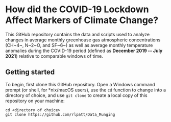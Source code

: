 # How did the COVID-19 Lockdown Affect Markers of Climate Change?

This GitHub repository contains the data and scripts used to analyze changes in average monthly greenhouse gas atmospheric concentrations (CH~4~, N~2~O, and SF~6~) as well as average monthly temperature anomalies during the COVID-19 period (defined as **December 2019 -- July 2021**) relative to comparable windows of time.

## Getting started

To begin, first clone this GitHub repository. Open a Windows command prompt (or shell, for *nix/macOS users), use the `cd` function to change into a directory of choice, and use `git clone` to create a local copy of this repository on your machine:

```
cd <directory of choice>
git clone https://github.com/rlpatt/Data_Munging
```

